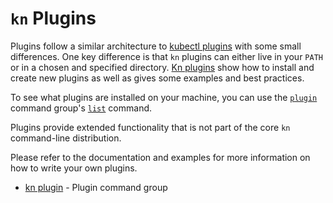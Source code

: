 # `kn` Plugins

Plugins follow a similar architecture to
[kubectl plugins](https://kubernetes.io/docs/tasks/extend-kubectl/kubectl-plugins/)
with some small differences. One key difference is that `kn` plugins can either
live in your `PATH` or in a chosen and specified directory.
[Kn plugins](https://github.com/knative/client/tree/master/docs/cmd/kn_plugin.md)
show how to install and create new plugins as well as gives some examples and
best practices.

To see what plugins are installed on your machine, you can use the
[`plugin`](https://github.com/knative/client/tree/master/docs/cmd/kn_plugin.md)
command group's
[`list`](https://github.com/knative/client/tree/master/docs/cmd/kn_plugin_list.md)
command.

Plugins provide extended functionality that is not part of the core `kn`
command-line distribution.

Please refer to the documentation and examples for more information on how to
write your own plugins.

- [kn plugin](../cmd/kn_plugin.md) - Plugin command group
